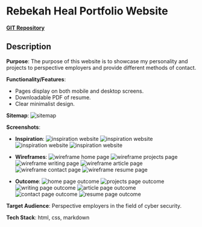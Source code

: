 # Rebekah Heal Portfolio Website

[**GIT Repository**](https://github.com/rheal3/RebekahHeal_T1A2)

## Description

**Purpose**: The purpose of this website is to showcase my personality and projects
to perspective employers and provide different methods of contact.

**Functionality/Features**:
- Pages display on both mobile and desktop screens.
- Downloadable PDF of resume.
- Clear minimalist design.


**Sitemap**:
![sitemap](./docs/sitemap.jpg)

**Screenshots**:

- **Inspiration**:
![inspiration website](./docs/img1.jpg)
![inspiration website](./docs/img2.jpg)
![inspiration website](./docs/img3.jpg)
![inspiration website](./docs/img4.jpg)


- **Wireframes**:
![wireframe home page](./docs/wf_home.jpg)
![wireframe projects page](./docs/wf_portfolio.jpg)
![wireframe writing page](./docs/wf_writing.jpg)
![wireframe article page](./docs/wf_article.jpg)
![wireframe contact page](./docs/wf_contact.jpg)
![wireframe resume page](./docs/wf_resume.jpg)


- **Outcome**:
![home page outcome](./docs/out_home.jpg)
![projects page outcome](./docs/out_portfolio.jpg)
![writing page outcome](./docs/out_writing.jpg)
![article page outcome](./docs/out_article.jpg)
![contact page outcome](./docs/out_contact.jpg)
![resume page outcome](./docs/out_resume.jpg)



**Target Audience**: Perspective employers in the field of cyber security.

**Tech Stack**: html, css, markdown
